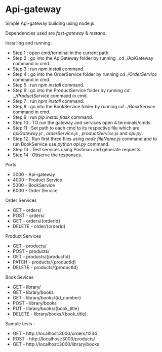# Api-gateway
Simple Api-gateway building using node.js

Dependencies used are _fast-gateway_ & _restana_.

Installing and running :
  * Step 1  : open cmd/terminal in the current path.
  * Step 2  : go into the ApiGateway folder by running _cd ./ApiGateway command in cmd.
  * Step 3  : run _npm install_ command.
  * Step 4  : go into the OrderService folder by running _cd ./OrderService_ command in cmd.
  * Step 5  : run _npm install_ command.
  * Step 6  : go into the ProductService folder by running _cd ../ProductService_ command in cmd.
  * Step 7  : run _npm install_ command.
  * Step 8  : go into the BookService folder by running _cd ../BookService_ command in cmd.
  * Step 9  : run _pip install flask_ command.
  * Step 10 : TO run the gateway and services open 4 terminals/cmds.
  * Step 11 : Set path to each cmd to its respective file which are _apiGateway.js_ , _orderService.js_ , _productService.js_  and _api.py_.
  * Step 12 : Run first three files using _node fileName.js_ command and to run BookService use _python api.py_ command.
  * Step 13 : Test services using Postman and generate requests.
  * Step 14 : Observe the responses.

Ports 
  * 3000 - Api-gateway
  * 4000 - Product Service
  * 5000 - BookService
  * 6000 - Order Service
  
Order Services 
  * GET - orders/ 
  * POST - orders/
  * GET - orders/{orderId}
  * DELETE - order/{orderId}
  
Product Services 
  * GET - products/ 
  * POST - products/
  * GET - products/{productId}
  * PATCH - products/{productId}
  * DELETE - products/{productId}
    
Book Sevices 
  * GET - library/ 
  * GET - library/books
  * GET - library/books/{id_number}
  * POST - library/books
  * PUT - library/books/{book_title}
  * DELETE - library/books/{book_title}
    
Sample tests : 
  * GET - http://localhost:3000/orders/1234
  * POST - http://localhost:3000/products/
  * GET - http://localhost:3000/library/books

